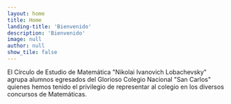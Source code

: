 ```yaml
---
layout: home
title: Home
landing-title: 'Bienvenido'
description: 'Bienvenido'
image: null
author: null
show_tile: false
---
```


El Círculo de Estudio de Matemática "Nikolai Ivanovich Lobachevsky" agrupa alumnos egresados del Glorioso Colegio Nacional "San Carlos" quienes hemos tenido el privilegio de representar al colegio en los diversos concursos de Matemáticas.
